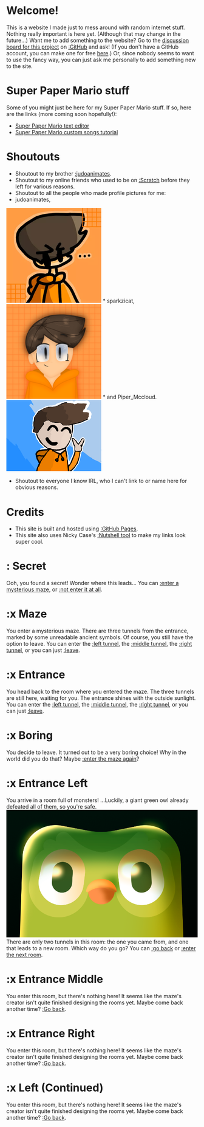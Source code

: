 <script src="https://cdn.jsdelivr.net/gh/ncase/nutshell/nutshell.js"></script>
<script>
Nutshell.setOptions({
    startOnLoad: true,
    lang: 'en',
    dontEmbedHeadings: true,
});
</script>

# Welcome!
This is a website I made just to mess around with random internet stuff. Nothing really important is here yet. (Although that may change in the future...)
Want me to add something to the website? Go to the [discussion board for this project](https://github.com/TheComputerCrasher/TheComputerCrasher.github.io/discussions) on [:GitHub](https://en.m.wikipedia.org/wiki/GitHub) and ask! 
(If you don't have a GitHub account, you can make one for free [here](https://github.com/signup).)
Or, since nobody seems to want to use the fancy way, you can just ask me personally to add something new to the site.

# Super Paper Mario stuff
Some of you might just be here for my Super Paper Mario stuff. If so, here are the links (more coming soon hopefully!):
* [Super Paper Mario text editor](https://thecomputercrasher.github.io/spm-text-editor)
* [Super Paper Mario custom songs tutorial](https://thecomputercrasher.github.io/spm-custom-songs)

# Shoutouts
* Shoutout to my brother [:judoanimates](https://youtu.be/E6M1RSF_BKo).
* Shoutout to my online friends who used to be on [:Scratch](https://en.m.wikipedia.org/wiki/Scratch_(programming_language)) before they left for various reasons. 
* Shoutout to all the people who made profile pictures for me:
* judoanimates,
<img src="https://github.com/TheComputerCrasher/TheComputerCrasher.github.io/blob/main/files/pfp.png?raw=true" alt="a drawing of me made by judoanimates" width="250">
* sparkzicat,
<img src="https://github.com/TheComputerCrasher/TheComputerCrasher.github.io/blob/main/files/Sage-PFP.png?raw=true" alt="a drawing of me made by sparkzicat" width=250>
* and Piper_Mccloud.
<img src="https://github.com/TheComputerCrasher/TheComputerCrasher.github.io/blob/main/files/Piper-PFP.png?raw=true" alt="a drawing of me made by Piper_Mccloud" width=250>

* Shoutout to everyone I know IRL, who I can't link to or name here for obvious reasons.

# Credits
* This site is built and hosted using [:GitHub Pages](https://pages.github.com).
* This site also uses Nicky Case's [:Nutshell tool](https://ncase.me/nutshell/#WhatIsNutshell&cut=4) to make my links look super cool.

# : Secret
Ooh, you found a secret! Wonder where this leads...
You can [:enter a mysterious maze](#Maze), or [:not enter it at all](#Boring).

# :x Maze
You enter a mysterious maze. There are three tunnels from the entrance, marked by some unreadable ancient symbols. Of course, you still have the option to leave.
You can enter the [:left tunnel](#EntranceLeft), the [:middle tunnel](#EntranceMiddle), the [:right tunnel](#EntranceRight), or you can just [:leave](#Boring).

# :x Entrance
You head back to the room where you entered the maze. The three tunnels are still here, waiting for you. The entrance shines with the outside sunlight.
You can enter the [:left tunnel](#EntranceLeft), the [:middle tunnel](#EntranceMiddle), the [:right tunnel](#EntranceRight), or you can just [:leave](#Boring).

# :x Boring
You decide to leave. It turned out to be a very boring choice! Why in the world did you do that?
Maybe [:enter the maze again](#Maze)?

# :x Entrance Left
You arrive in a room full of monsters! ...Luckily, a giant green owl already defeated all of them, so you're safe. 
![Duo, the mascot of Duolingo, stares at you menacingly](https://github.com/TheComputerCrasher/TheComputerCrasher.github.io/blob/main/files/Duo.png?raw=true)
There are only two tunnels in this room: the one you came from, and one that leads to a new room. Which way do you go?
You can [:go back](#Entrance) or [:enter the next room](#LeftContinued).

# :x Entrance Middle
You enter this room, but there's nothing here! It seems like the maze's creator isn't quite finished designing the rooms yet. Maybe come back another time? 
[:Go back](#Entrance).

# :x Entrance Right
You enter this room, but there's nothing here! It seems like the maze's creator isn't quite finished designing the rooms yet. Maybe come back another time? 
[:Go back](#Entrance).

# :x Left (Continued)
You enter this room, but there's nothing here! It seems like the maze's creator isn't quite finished designing the rooms yet. Maybe come back another time? 
[:Go back](#EntranceLeft).
